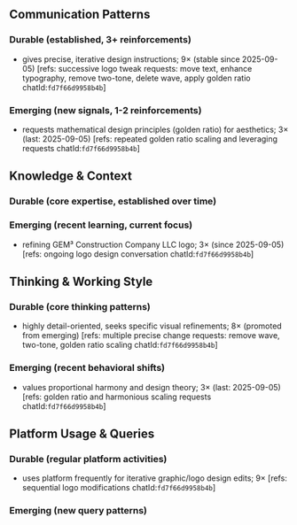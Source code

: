 ## Communication Patterns
### Durable (established, 3+ reinforcements)
- gives precise, iterative design instructions; 9× (stable since 2025-09-05) [refs: successive logo tweak requests: move text, enhance typography, remove two-tone, delete wave, apply golden ratio chatId:`fd7f66d9958b4b`]

### Emerging (new signals, 1-2 reinforcements)
- requests mathematical design principles (golden ratio) for aesthetics; 3× (last: 2025-09-05) [refs: repeated golden ratio scaling and leveraging requests chatId:`fd7f66d9958b4b`]

## Knowledge & Context
### Durable (core expertise, established over time)

### Emerging (recent learning, current focus)
- refining GEM³ Construction Company LLC logo; 3× (since 2025-09-05) [refs: ongoing logo design conversation chatId:`fd7f66d9958b4b`]

## Thinking & Working Style
### Durable (core thinking patterns)
- highly detail-oriented, seeks specific visual refinements; 8× (promoted from emerging) [refs: multiple precise change requests: remove wave, two-tone, golden ratio scaling chatId:`fd7f66d9958b4b`]

### Emerging (recent behavioral shifts)
- values proportional harmony and design theory; 3× (last: 2025-09-05) [refs: golden ratio and harmonious scaling requests chatId:`fd7f66d9958b4b`]

## Platform Usage & Queries
### Durable (regular platform activities)
- uses platform frequently for iterative graphic/logo design edits; 9× [refs: sequential logo modifications chatId:`fd7f66d9958b4b`]

### Emerging (new query patterns)
